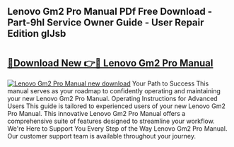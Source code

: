 ## Lenovo Gm2 Pro Manual PDf Free Download - Part-9hI Service Owner Guide - User Repair Edition gIJsb

# <h2><a href="http://bc3935.oget.top/?id=Lenovo+Gm2+Pro+Manual">🔗Download New 👉🔴 Lenovo Gm2 Pro Manual</a></h2>

[![Lenovo Gm2 Pro Manual new download](https://i.imgur.com/5g1atiW.png)](http://bc3935.oget.top/?id=Lenovo+Gm2+Pro+Manual)
Your Path to Success This manual serves as your roadmap to confidently operating and maintaining your new Lenovo Gm2 Pro Manual. Operating Instructions for Advanced Users This guide is tailored to experienced users of your new Lenovo Gm2 Pro Manual. This innovative Lenovo Gm2 Pro Manual offers a comprehensive suite of features designed to streamline your workflow. We're Here to Support You Every Step of the Way Lenovo Gm2 Pro Manual. Our customer support team is available throughout your journey.

